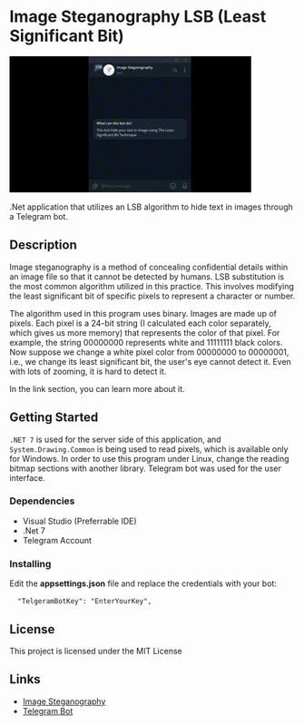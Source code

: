 ﻿# Image Steganography LSB (Least Significant Bit)
<img src="AboutProject/Image-Steganography-demo.gif" alt="Dashboard">

.Net application that utilizes an LSB algorithm to hide text in images through a Telegram bot.

## Description

Image steganography is a method of concealing confidential details within an image file so that it cannot be detected by humans. LSB substitution is the most common algorithm utilized in this practice. This involves modifying the least significant bit of specific pixels to represent a character or number.

The algorithm used in this program uses binary. Images are made up of pixels. Each pixel is a 24-bit string (I calculated each color separately, which gives us more memory) that represents the color of that pixel. For example, the string 00000000 represents white and 11111111 black colors. Now suppose we change a white pixel color from 00000000 to 00000001, i.e., we change its least significant bit, the user's eye cannot detect it. Even with lots of zooming, it is hard to detect it.

In the link section, you can learn more about it.

## Getting Started

`.NET 7` is used for the server side of this application, and `System.Drawing.Common` is being used to read pixels, which is available only for Windows. In order to use this program under Linux, change the reading bitmap sections with another library. Telegram bot was used for the user interface.

### Dependencies

- Visual Studio (Preferrable IDE)
- .Net 7
- Telegram Account

### Installing

Edit the **appsettings.json** file and replace the credentials with your bot:

```
  "TelgeramBotKey": "EnterYourKey",
```

## License

This project is licensed under the MIT License

## Links

- [Image Steganography](https://zbigatron.com/image-steganography-simple-examples/)
- [Telegram Bot](https://github.com/TelegramBots/Telegram.Bot)
